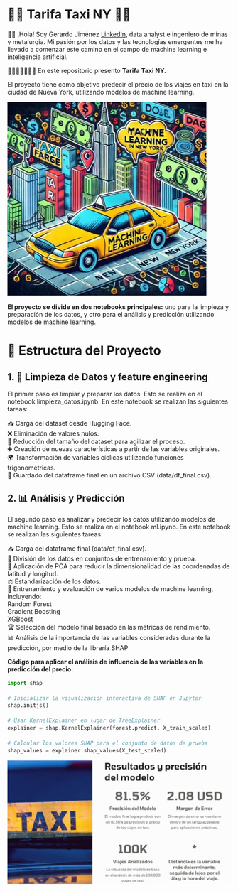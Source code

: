 # 🚕🚕 Tarifa Taxi NY 🚕🚕 

🚂🚂 ¡Hola! Soy Gerardo Jiménez [LinkedIn](www.linkedin.com/in/gerardo-jimenez-islas), data analyst e ingeniero de minas y metalurgia.
Mi pasión por los datos y las tecnologías emergentes me ha llevado a comenzar este camino en el campo de machine learning e inteligencia artificial.

🚕🚕🚕🚕🚕🚕🚕
En este repositorio presento **Tarifa Taxi NY.**

El proyecto tiene como objetivo predecir el precio de los viajes en taxi en la ciudad de Nueva York, utilizando modelos de machine learning. 

![taxi_ml](taxi.jpg)

**El proyecto se divide en dos notebooks principales:** uno para la limpieza y preparación de los datos, y otro para el análisis y predicción utilizando modelos de machine learning.

# 📂  Estructura del Proyecto

## 1. 🧹 Limpieza de Datos y feature engineering  
El primer paso es limpiar y preparar los datos. Esto se realiza en el notebook limpieza_datos.ipynb. En este notebook se realizan las siguientes tareas:

📥 Carga del dataset desde Hugging Face.  
❌ Eliminación de valores nulos.  
🔽 Reducción del tamaño del dataset para agilizar el proceso.  
➕ Creación de nuevas características a partir de las variables originales.  
🌍 Transformación de variables cíclicas utilizando funciones trigonométricas.  
💾 Guardado del dataframe final en un archivo CSV (data/df_final.csv).  

## 2. 📊 Análisis y Predicción  
El segundo paso es analizar y predecir los datos utilizando modelos de machine learning. Esto se realiza en el notebook ml.ipynb. En este notebook se realizan las siguientes tareas:

📥 Carga del dataframe final (data/df_final.csv).  
🔄 División de los datos en conjuntos de entrenamiento y prueba.  
🔽 Aplicación de PCA para reducir la dimensionalidad de las coordenadas de latitud y longitud.  
⚖️ Estandarización de los datos.  
🤖 Entrenamiento y evaluación de varios modelos de machine learning, incluyendo:  
Random Forest  
Gradient Boosting  
XGBoost  
🏆 Selección del modelo final basado en las métricas de rendimiento.  
📊 Análisis de la importancia de las variables consideradas durante la predicción, por medio de la librería SHAP  

**Código para aplicar el análisis de influencia de las variables en la predicción del precio:**  


```python
import shap

# Inicializar la visualización interactiva de SHAP en Jupyter
shap.initjs()

# Usar KernelExplainer en lugar de TreeExplainer
explainer = shap.KernelExplainer(forest.predict, X_train_scaled)

# Calcular los valores SHAP para el conjunto de datos de prueba
shap_values = explainer.shap_values(X_test_scaled)
```
  

![taxi_ml_res](portada.jpg)

